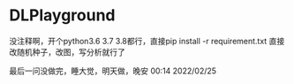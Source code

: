 # DLPlayground

没注释啊，开个python3.6 3.7 3.8都行，直接pip install -r requirement.txt
直接改随机种子，改图，写分析就行了

最后一问没做完，睡大觉，明天做，晚安 00:14 2022/02/25

